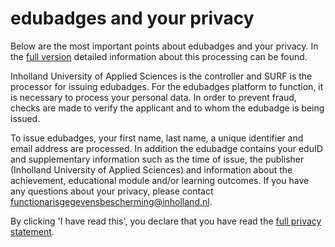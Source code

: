 # edubadges and your privacy

Below are the most important points about edubadges and your privacy. In the [full version](https://raw.githubusercontent.com/edubadges/privacy/master/hogeschool-inholland/edubadges-nonformal-text-en.md) detailed information about this processing can be found.

Inholland University of Applied Sciences is the controller and SURF is the processor for issuing edubadges. For the edubadges platform to function, it is necessary to process your personal data. In order to prevent fraud, checks are made to verify the applicant and to whom the edubadge is being issued.

To issue edubadges, your first name, last name, a unique identifier and email address are processed. In addition the edubadge contains your eduID and supplementary information such as the time of issue, the publisher (Inholland University of Applied Sciences) and information about the achievement, educational module and/or learning outcomes. If you have any questions about your privacy, please contact [functionarisgegevensbescherming@inholland.nl](mailto:functionarisgegevensbescherming@inholland.nl).

By clicking 'I have read this', you declare that you have read the [full privacy statement](https://raw.githubusercontent.com/edubadges/privacy/master/hogeschool-inholland/edubadges-nonformal-text-en.md).